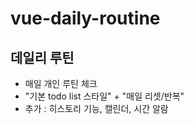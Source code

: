 # vue-daily-routine

## 데일리 루틴

- 매일 개인 루틴 체크
- "기본 todo list 스타일" + "매일 리셋/반복"
- 추가 : 히스토리 기능, 캘린더, 시간 알람
